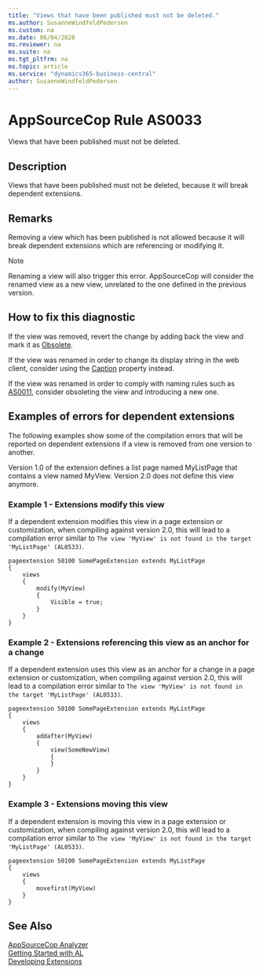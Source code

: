 ```yaml
---
title: "Views that have been published must not be deleted."
ms.author: SusanneWindfeldPedersen
ms.custom: na
ms.date: 06/04/2020
ms.reviewer: na
ms.suite: na
ms.tgt_pltfrm: na
ms.topic: article
ms.service: "dynamics365-business-central"
author: SusanneWindfeldPedersen
---
```

[//]: # (START>DO_NOT_EDIT)
[//]: # (IMPORTANT:Do not edit any of the content between here and the END>DO_NOT_EDIT.)
[//]: # (Any modifications should be made in the .xml files in the ModernDev repo.)
# AppSourceCop Rule AS0033
Views that have been published must not be deleted.  

## Description
Views that have been published must not be deleted, because it will break dependent extensions.

[//]: # (IMPORTANT: END>DO_NOT_EDIT)

## Remarks
Removing a view which has been published is not allowed because it will break dependent extensions which are referencing or modifying it.

> [!NOTE]  
> Renaming a view will also trigger this error. AppSourceCop will consider the renamed view as a new view, unrelated to the one defined in the previous version.

## How to fix this diagnostic

If the view was removed, revert the change by adding back the view and mark it as [Obsolete](../properties/devenv-obsoletestate-property.md).

If the view was renamed in order to change its display string in the web client, consider using the [Caption](../properties/devenv-caption-property.md) property instead.

If the view was renamed in order to comply with naming rules such as [AS0011](appsourcecop-as0011-identifiersmusthaveaffix.md), consider obsoleting the view and introducing a new one.

## Examples of errors for dependent extensions

The following examples show some of the compilation errors that will be reported on dependent extensions if a view is removed from one version to another.

Version 1.0 of the extension defines a list page named MyListPage that contains a view named MyView. Version 2.0 does not define this view anymore.

### Example 1 - Extensions modify this view

If a dependent extension modifies this view in a page extension or customization, when compiling against version 2.0, this will lead to a compilation error similar to `The view 'MyView' is not found in the target 'MyListPage' (AL0533)`.

```
pageextension 50100 SomePageExtension extends MyListPage
{
    views
    {
        modify(MyView)
        {
            Visible = true;
        }
    }
}
```

### Example 2 - Extensions referencing this view as an anchor for a change

If a dependent extension uses this view as an anchor for a change in a page extension or customization, when compiling against version 2.0, this will lead to a compilation error similar to `The view 'MyView' is not found in the target 'MyListPage' (AL0533)`.

```
pageextension 50100 SomePageExtension extends MyListPage
{
    views
    {
        addafter(MyView)
        {
            view(SomeNewView)
            {
            }
        }
    }
}
```

### Example 3 - Extensions moving this view

If a dependent extension is moving this view in a page extension or customization, when compiling against version 2.0, this will lead to a compilation error similar to `The view 'MyView' is not found in the target 'MyListPage' (AL0533)`.

```
pageextension 50100 SomePageExtension extends MyListPage
{
    views
    {
        movefirst(MyView)
    }
}
```

## See Also  
[AppSourceCop Analyzer](appsourcecop.md)  
[Getting Started with AL](../devenv-get-started.md)  
[Developing Extensions](../devenv-dev-overview.md)  
